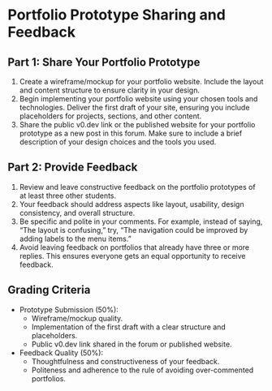 # Portfolio Prototype Sharing and Feedback

## Part 1: Share Your Portfolio Prototype

1. Create a wireframe/mockup for your portfolio website. Include the layout and content structure to ensure clarity in
   your design.
2. Begin implementing your portfolio website using your chosen tools and technologies. Deliver the first draft of your
   site, ensuring you include placeholders for projects, sections, and other content.
3. Share the public v0.dev link or the published website for your portfolio prototype as a new post in this forum. Make
   sure to include a brief description of your design choices and the tools you used.

## Part 2: Provide Feedback

1. Review and leave constructive feedback on the portfolio prototypes of at least three other students.
2. Your feedback should address aspects like layout, usability, design consistency, and overall structure.
3. Be specific and polite in your comments. For example, instead of saying, “The layout is confusing,” try, “The
   navigation could be improved by adding labels to the menu items.”
4. Avoid leaving feedback on portfolios that already have three or more replies. This ensures everyone gets an equal
   opportunity to receive feedback.

## Grading Criteria

- Prototype Submission (50%):
    - Wireframe/mockup quality.
    - Implementation of the first draft with a clear structure and placeholders.
    - Public v0.dev link shared in the forum or published website.
- Feedback Quality (50%):
    - Thoughtfulness and constructiveness of your feedback.
    - Politeness and adherence to the rule of avoiding over-commented portfolios.